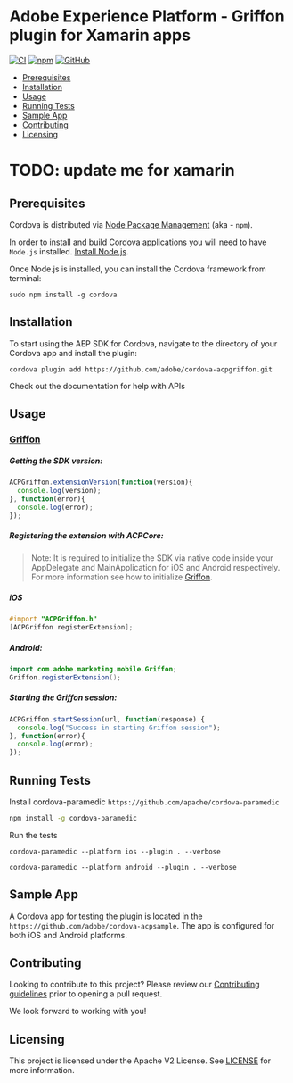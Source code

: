 # Adobe Experience Platform - Griffon plugin for Xamarin apps

[![CI](https://github.com/adobe/xamarin-acpgriffon/workflows/CI/badge.svg)](https://github.com/adobe/xamarin-acpgriffon/actions)
[![npm](https://img.shields.io/npm/v/@adobe/xamarin-acpgriffon)](https://www.npmjs.com/package/@adobe/xamarin-acpgriffon)
[![GitHub](https://img.shields.io/github/license/adobe/xamarin-acpgriffon)](https://github.com/adobe/xamarin-acpgriffon/blob/master/LICENSE)

- [Prerequisites](#prerequisites)
- [Installation](#installation)
- [Usage](#usage)
- [Running Tests](#running-tests)
- [Sample App](#sample-app)
- [Contributing](#contributing)
- [Licensing](#licensing)

# TODO: update me for xamarin

## Prerequisites

Cordova is distributed via [Node Package Management](https://www.npmjs.com/) (aka - `npm`).  

In order to install and build Cordova applications you will need to have `Node.js` installed. [Install Node.js](https://nodejs.org/en/).  

Once Node.js is installed, you can install the Cordova framework from terminal:  

```  
sudo npm install -g cordova  
```  
## Installation

To start using the AEP SDK for Cordova, navigate to the directory of your Cordova app and install the plugin:
```
cordova plugin add https://github.com/adobe/cordova-acpgriffon.git
```
Check out the documentation for help with APIs

## Usage
### [Griffon](https://aep-sdks.gitbook.io/docs/beta/project-griffon)

##### Getting the SDK version:
```js
ACPGriffon.extensionVersion(function(version){  
  console.log(version);
}, function(error){  
  console.log(error);  
});
```
##### Registering the extension with ACPCore:

> Note: It is required to initialize the SDK via native code inside your AppDelegate and MainApplication for iOS and Android respectively. For more information see how to initialize [Griffon](https://aep-sdks.gitbook.io/docs/beta/project-griffon/set-up-project-griffon#add-project-griffon-extension-to-your-app).
#####  **iOS**
```objective-c
#import "ACPGriffon.h"  
[ACPGriffon registerExtension];
```
#####  **Android:**
```java
import com.adobe.marketing.mobile.Griffon;
Griffon.registerExtension();
```
##### Starting the Griffon session:
```js
ACPGriffon.startSession(url, function(response) {  
  console.log("Success in starting Griffon session");  
}, function(error){  
  console.log(error);  
});
```

## Running Tests
Install cordova-paramedic `https://github.com/apache/cordova-paramedic`
```bash
npm install -g cordova-paramedic
```
Run the tests
```
cordova-paramedic --platform ios --plugin . --verbose
```
```
cordova-paramedic --platform android --plugin . --verbose
```
## Sample App
A Cordova app for testing the plugin is located in the `https://github.com/adobe/cordova-acpsample`. The app is configured for both iOS and Android platforms.

## Contributing

Looking to contribute to this project? Please review our [Contributing guidelines](.github/CONTRIBUTING.md) prior to opening a pull request.  

We look forward to working with you!

## Licensing
This project is licensed under the Apache V2 License. See [LICENSE](LICENSE) for more information.

